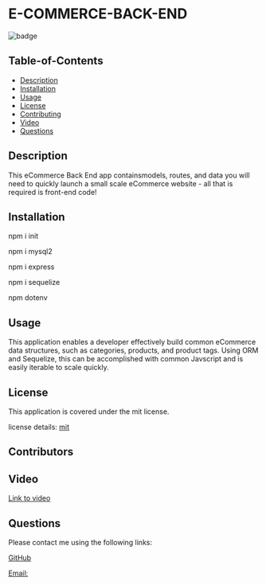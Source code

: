 
  # E-COMMERCE-BACK-END
  
![badge](https://img.shields.io/badge/license-mit-blue)
      
  
  ## Table-of-Contents
  * [Description](#description)
  * [Installation](#installation)
  * [Usage](#usage)
  * [License](#License)
  * [Contributing](#Contributors)
  * [Video](#Video)
  * [Questions](#questions)
    
  ## Description
  This eCommerce Back End  app containsmodels, routes, and data you will need to quickly launch a small scale eCommerce website - all that is required is front-end code!

  ## Installation
npm i init

npm i mysql2

npm i express

npm i sequelize

npm dotenv

  ## Usage
  This application enables a developer  effectively build  common eCommerce data structures, such as categories, products, and product tags. Using  ORM and Sequelize, this can be accomplished with common Javscript and is easily iterable to scale quickly.

  ## License
  This application is covered  under the mit license.
  
  license details:  [mit](https://choosealicense.com/licenses/mit)
    

  ## Contributors
  


  ## Video
  [Link to video](https://youtu.be/2ZPRbwBYylA)
  
  ## Questions
  Please contact me using the following links:

  [GitHub](https://github.com/felixbor)   


  [Email: ](mailto:felixbor@gmail.com)
  
